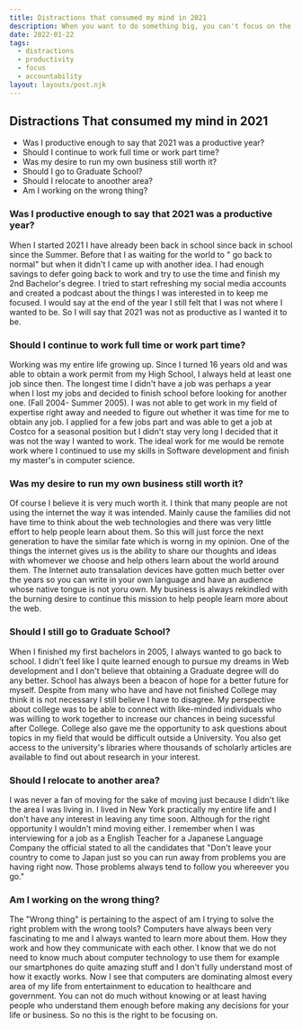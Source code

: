 ```yaml
---
title: Distractions that consumed my mind in 2021
description: When you want to do something big, you can't focus on the distractions.
date: 2022-01-22
tags:
  - distractions
  - productivity
  - focus
  - accountability
layout: layouts/post.njk
---
```

## Distractions That consumed my mind in 2021

- Was I productive enough to say that 2021 was a productive year?
- Should I continue to work full time or work part time?
- Was my desire to run my own business still worth it?
- Should I go to Graduate School?
- Should I relocate to anoother area?
- Am I working on the wrong thing?

###  Was I productive enough to say that 2021 was a productive year?

When I started 2021 I have already been back in school since back in school since the Summer. Before that I as waiting for the world to " go back to normal" but when it didn't I came up with another idea. I had enough savings to defer going back to work and try to use the time and finish my 2nd Bachelor's degree. I tried to start  refreshing my social media accounts and  created a podcast about the things I was interested in to keep me focused. I would say at the end of the year I still felt
that I was not where I wanted to be. So I will say that 2021 was not as productive as I wanted it to be.

### Should I continue to work full time or work part time?

Working was my entire life growing up. Since I turned 16 years old and was able to obtain a work permit from my High School, I always held at least one job since then. The longest time I didn't have a job was perhaps a year when I lost my jobs and decided to finish school before looking for another one. (Fall 2004- Summer 2005). I was not able to get work in my field of expertise right away and needed to figure out whether it was time for me to obtain any job. I applied for a few jobs part
and was able to get a job at Costco for a seasonal position but I didn't stay very long I decided that it was not the way I wanted to work. The ideal work for me would be remote work where I continued to use my skills in Software development and finish my master's in computer science.

### Was my desire to run  my own business still worth it?

Of course I believe it is very much worth it. I think that many people are not using the internet the way it was intended. Mainly cause the families did not have time to think about the web technologies and there was very little effort to help people learn about them. So this will just force the next generation to have the similar fate which is worng in my opinion. One of the things the internet gives us is the ability to share our thoughts and ideas with whomever we choose and help others
learn about the world around them. The Internet auto transalation devices have gotten much better over the years so you can write in your own language and have an audience whose native tongue is not yoru own. My business is always rekindled with the burning desire to continue this mission to help people learn more about the web.

### Should I still go to Graduate School?

When I finished my first bachelors in 2005, I always wanted to go back to school. I didn't feel like I quite learned enough to pursue my dreams in Web development and  I don't believe that obtaining a Graduate degree will do any better. School has always been a beacon of hope for a better future for myself. Despite from many who have and have not finished College may think it is not necessary I still believe I have to disagree. My perspective about college was to be able to connect with
like-minded individuals who was willing to work together to increase our chances in being sucessful after College. College also gave me the opportunity to ask questions about topics in my field that would be difficult outside a University. You also get access to the university's libraries where thousands of  scholarly articles are available to find out about research in your interest.


### Should I relocate to another area?

I was never a fan of moving for the sake of moving just because I didn't like the area I was living in. I lived in New York practically my entire life and I don't have any interest in leaving any time soon. Although for the right opportunity I wouldn't mind moving either. I remember when I was interviewing for a job as a English Teacher for a Japanese Language Company the official stated to all the candidates that "Don't leave your country to come to Japan just so you can run away from
problems you are having right now. Those problems always tend to follow you whereever you go."


### Am I working on the wrong thing?

The "Wrong thing" is pertaining to the aspect of am I trying to solve the right problem with the wrong tools? Computers have always been very fascinating to me and I always wanted to learn more about them. How they work and how they communicate with each other. I know that we do not need to know much about computer technology to use them for example our smartphones do quite amazing stuff and I don't fully understand most of how it exactly works. Now I see that computers are dominating
almost every area of my life from entertainment to education to healthcare and government. You can not do much without knowing or at least having people who understand them enough before making any decisions for your life or business. So no this is the right to be focusing on.




